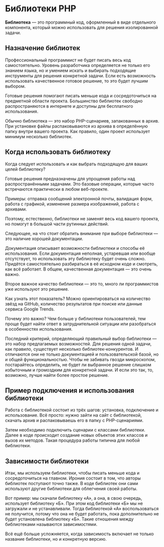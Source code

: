 # Библиотеки PHP

**Библиотека** — это программный код, оформленный в виде отдельного компонента, который можно использовать для решения изолированной задачи.

## Назначение библиотек

Профессиональный программист не будет писать весь код самостоятельно. Уровень разработчика определяется не только его знанием языка, но и умением искать и выбирать подходящие инструменты для решения конкретной задачи. Если есть возможность использовать качественное готовое решение, то это будет лучшим выбором.

Готовые решения помогают писать меньше кода и сосредоточиться на предметной области проекта. Большинство библиотек свободно распространяются в интернете и доступны для бесплатного использования.

Обычно библиотека — это набор PHP-сценариев, запакованных в архив. При установке файлы распаковываются из архива в определённую папку внутри вашего проекта. Как правило, один проект использует минимум несколько библиотек.

## Когда использовать библиотеку

Когда следует использовать и как выбрать подходящую для ваших целей библиотеку?

Готовые решения предназначены для упрощения работы над распространёнными задачами. Это базовые операции, которые часто встречаются практически в любом веб-проекте.

Примеры: отправка сообщений электронной почты, валидация форм, работа с графикой, изменение размера изображений, работа с архивами.

Поэтому, естественно, библиотеки не заменят весь код вашего проекта, но помогут в большой части рутинных действий.

Следующее, на что стоит обратить внимание при выборе библиотеки — это наличие хорошей документации.

Документация описывает возможности библиотеки и способы её использования. Если документация неполная, устаревшая или вообще отсутствует, то использовать эту библиотеку будет очень сложно. Придётся самостоятельно разбираться в её исходном коде и смотреть, как всё работает. В общем, качественная документация — это очень важно.

Второе важное качество библиотеки — это то, много ли программистов уже используют это решение.

Как узнать этот показатель? Можно ориентироваться на количество звёзд на GitHub, количество результатов при поиске или данные сервиса Google Trends.

Почему это важно? Чем больше у библиотеки пользователей, тем проще будет найти ответ в затруднительной ситуации или разобраться в особенностях использования.

Последний критерий, определяющий правильный выбор библиотеки — это набор предлагаемых возможностей. Для решения одной задачи, как правило, существует несколько библиотек-конкурентов. И отличаются они не только документацией и пользовательской базой, но и общей функциональностью. Чтобы не забивать гвозди микроскопом, постарайтесь определить, не будет ли выбранное решение слишком избыточным и громоздким для конкретной задачи. И если это так, то, возможно, лучше найти более простое решение.

## Пример подключения и использования библиотеки

Работа с библиотекой состоит из трёх шагов: установка, подключение и использование.
Всё просто: нужно зайти на сайт с библиотекой, скачать архив и распаковываешь его в папку с PHP-сценариями.

Затем необходимо подключить сценарии с классами библиотеки. Далее в коде происходит создание новых объектов этих классов и вызов их методов. Такая процедура работы типична для любой библиотеки.

## Зависимости библиотеки

Итак, мы используем библиотеки, чтобы писать меньше кода и сосредоточиться на главном. Ирония состоит в том, что авторы библиотек поступают точно также. В коде библиотек они сами используют другие библиотеки для облегчения своей работы.

Вот пример: мы скачали библиотеку «А», а она, в свою очередь, использует библиотеку «Б». При этом код библиотеки «Б» мы не загружали и не устанавливали. Тогда библиотекой «А» воспользоваться не получится, потому что она не будет работать, пока дополнительно не будет установлена библиотеку «Б». Такие отношения между библиотеками называются зависимостями.

Всё ещё больше усложняется, когда зависимость включает не только название библиотеки, но и конкретную версию.
